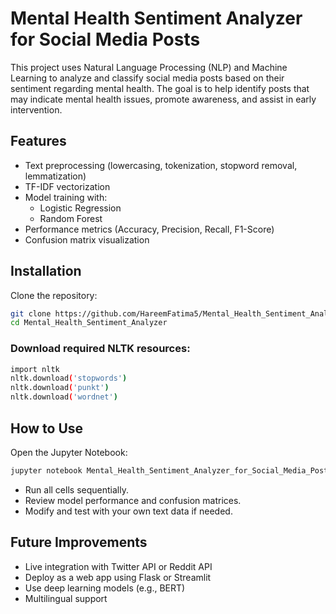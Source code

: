 # Mental Health Sentiment Analyzer for Social Media Posts

This project uses Natural Language Processing (NLP) and Machine Learning to analyze and classify social media posts based on their sentiment regarding mental health.
The goal is to help identify posts that may indicate mental health issues, promote awareness, and assist in early intervention.


## Features

- Text preprocessing (lowercasing, tokenization, stopword removal, lemmatization)
- TF-IDF vectorization
- Model training with:
  - Logistic Regression
  - Random Forest
- Performance metrics (Accuracy, Precision, Recall, F1-Score)
- Confusion matrix visualization

## Installation

Clone the repository:

```bash
git clone https://github.com/HareemFatima5/Mental_Health_Sentiment_Analyzer.git
cd Mental_Health_Sentiment_Analyzer
```

### Download required NLTK resources:

```bash
import nltk
nltk.download('stopwords')
nltk.download('punkt')
nltk.download('wordnet')
```

## How to Use
Open the Jupyter Notebook:

```bash
jupyter notebook Mental_Health_Sentiment_Analyzer_for_Social_Media_Posts.ipynb
```
- Run all cells sequentially.
- Review model performance and confusion matrices.
- Modify and test with your own text data if needed.

## Future Improvements
- Live integration with Twitter API or Reddit API
- Deploy as a web app using Flask or Streamlit
- Use deep learning models (e.g., BERT)
- Multilingual support
